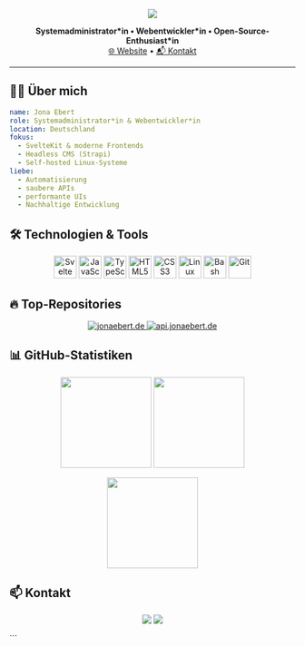 <!-- Profilbanner -->
<p align="center">
  <img src="https://capsule-render.vercel.app/api?type=waving&color=0:008939,100:005538&height=180&section=header&text=Hi%20👋%20Ich%20bin%20Jona&fontColor=ffffff&fontSize=40&animation=fadeIn" />
</p>

<p align="center">
  <strong>Systemadministrator*in • Webentwickler*in • Open-Source-Enthusiast*in</strong><br/>
  <a href="https://jonaebert.de" target="_blank">🌐 Website</a> • 
  <a href="https://jonaebert.de/contact" target="_blank">📬 Kontakt</a>
</p>

---

## 👨‍💻 Über mich

```yaml
name: Jona Ebert
role: Systemadministrator*in & Webentwickler*in
location: Deutschland
fokus:
  - SvelteKit & moderne Frontends
  - Headless CMS (Strapi)
  - Self-hosted Linux-Systeme
liebe:
  - Automatisierung
  - saubere APIs
  - performante UIs
  - Nachhaltige Entwicklung
```

## 🛠️ Technologien & Tools

<p align="center">
  <img src="https://cdn.jsdelivr.net/gh/devicons/devicon/icons/svelte/svelte-original.svg" title="Svelte" width="40"/>
  <img src="https://cdn.jsdelivr.net/gh/devicons/devicon/icons/javascript/javascript-original.svg" title="JavaScript" width="40"/>
  <img src="https://cdn.jsdelivr.net/gh/devicons/devicon/icons/typescript/typescript-original.svg" title="TypeScript" width="40"/>
  <img src="https://cdn.jsdelivr.net/gh/devicons/devicon/icons/html5/html5-original.svg" title="HTML5" width="40"/>
  <img src="https://cdn.jsdelivr.net/gh/devicons/devicon/icons/css3/css3-original.svg" title="CSS3" width="40"/>
  <img src="https://cdn.jsdelivr.net/gh/devicons/devicon/icons/linux/linux-original.svg" title="Linux" width="40"/>
  <img src="https://cdn.jsdelivr.net/gh/devicons/devicon/icons/bash/bash-original.svg" title="Bash" width="40"/>
  <img src="https://cdn.jsdelivr.net/gh/devicons/devicon/icons/git/git-original.svg" title="Git" width="40"/>
</p>

## 🔥 Top-Repositories

<!-- Pin ausgewählter Repositories -->
<p align="center">
  <a href="https://github.com/jonaebert/jonaebert.de">
    <img src="https://github-readme-stats.vercel.app/api/pin/?username=jonaebert&repo=jonaebert.de&theme=tokyonight" alt="jonaebert.de" />
  </a>
  <a href="https://github.com/jonaebert/api.jonaebert.de">
    <img src="https://github-readme-stats.vercel.app/api/pin/?username=jonaebert&repo=api.jonaebert.de&theme=tokyonight" alt="api.jonaebert.de" />
  </a>
</p>


## 📊 GitHub-Statistiken
<p align="center"> <img src="https://github-readme-stats.vercel.app/api?username=jonaebert&show_icons=true&theme=tokyonight&hide_border=true&exclude_repo=jonaebert" height="160"/> <img src="https://github-readme-streak-stats.herokuapp.com/?user=jonaebert&theme=tokyonight&hide_border=true&exclude_repo=jonaebert" height="160"/> </p> <p align="center"> <img src="https://github-readme-stats.vercel.app/api/top-langs/?username=jonaebert&layout=compact&theme=tokyonight&hide_border=true&exclude_repo=jonaebert" height="160"/> </p>

## 📫 Kontakt
<p align="center"> <a href="https://jonaebert.de"><img src="https://img.shields.io/badge/Webseite-000000?style=for-the-badge&logo=google-chrome&logoColor=white"/></a> <a href="https://github.com/jonaebert"><img src="https://img.shields.io/badge/GitHub-181717?style=for-the-badge&logo=github&logoColor=white"/></a> </p> ```
